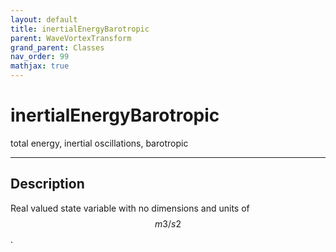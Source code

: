 ```yaml
---
layout: default
title: inertialEnergyBarotropic
parent: WaveVortexTransform
grand_parent: Classes
nav_order: 99
mathjax: true
---
```


#  inertialEnergyBarotropic

total energy, inertial oscillations, barotropic


---

## Description
Real valued state variable with no dimensions and units of $$m3/s2$$.

